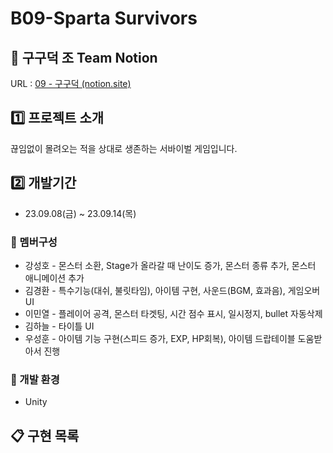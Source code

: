 
# B09-Sparta Survivors
 
<p>
</p>

## 🦆 구구덕 조 Team Notion
URL : [09 - 구구덕 (notion.site)](https://teamsparta.notion.site/09-6e10d82f2c4c43f5a5f23a398eb48b20)
 ## :one: 프로젝트 소개
끊임없이 몰려오는 적을 상대로 생존하는 서바이벌 게임입니다.
## :two: 개발기간
- 23.09.08(금) ~ 23.09.14(목)

### :raising_hand: 멤버구성
- 강성호 - 몬스터 소환, Stage가 올라갈 때 난이도 증가, 몬스터 종류 추가, 몬스터 애니메이션 추가
- 김경환 - 특수기능(대쉬, 불릿타임), 아이템 구현, 사운드(BGM, 효과음), 게임오버 UI
- 이민열 - 플레이어 공격, 몬스터 타겟팅, 시간 점수 표시, 일시정지, bullet 자동삭제
- 김하늘 - 타이틀 UI
- 우성훈 - 아이템 기능 구현(스피드 증가, EXP, HP회복), 아이템 드랍테이블 도움받아서 진행


### :hammer: 개발 환경 
- Unity

## :clipboard: 구현 목록


